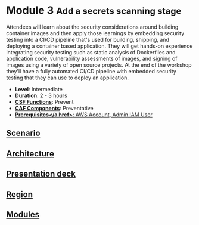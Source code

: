 # Module 3 <small>Add a secrets scanning stage</small>

Attendees will learn about the security considerations around building container images and then apply those learnings by embedding security testing into a CI/CD pipeline that's used for building, shipping, and deploying a container based application. They will get hands-on experience integrating security testing such as static analysis of Dockerfiles and application code, vulnerability assessments of images, and signing of images using a variety of open source projects. At the end of the workshop they'll have a fully automated CI/CD pipeline with embedded security testing that they can use to deploy an application.

* **Level**: Intermediate
* **Duration**: 2 - 3 hours
* **<a href="https://www.nist.gov/cyberframework/online-learning/components-framework" target="_blank">CSF Functions</a>**: Prevent
* **<a href="https://d0.awsstatic.com/whitepapers/AWS_CAF_Security_Perspective.pdf" target="_blank">CAF Components</a>**: Preventative
* **<a href="https://awssecworkshops.com/getting-started/" target="_blank">Prerequisites</a href>**: AWS Account, Admin IAM User

## Scenario



## Architecture





## Presentation deck


## Region


## Modules


